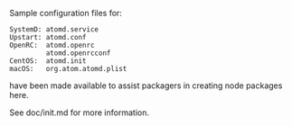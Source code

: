 Sample configuration files for:
```
SystemD: atomd.service
Upstart: atomd.conf
OpenRC:  atomd.openrc
         atomd.openrcconf
CentOS:  atomd.init
macOS:   org.atom.atomd.plist
```
have been made available to assist packagers in creating node packages here.

See doc/init.md for more information.
